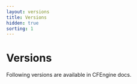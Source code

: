 ```yaml
---
layout: versions
title: Versions
hidden: true
sorting: 1
---
```

# Versions

Following versions are available in CFEngine docs.
